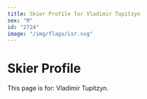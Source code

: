 ```yaml
---
title: Skier Profile for Vladimir Tupitzyn
sex: "M"
id: "2724"
image: "/img/flags/isr.svg" 
---
```


# Skier Profile

This page is for: Vladimir Tupitzyn.
    